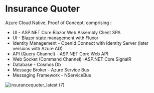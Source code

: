 # Insurance Quoter
Azure Cloud Native, Proof of Concept, comprising :
- UI - ASP.NET Core Blazor Web Assembly Client SPA 
- UI - Blazor state management with Fluxor
- Identity Management - OpenId Connect with Identity Server (later versions with Azure AD)
- API (Query Channel) - ASP.NET Core Web API
- Web Socket (Command Channel) -ASP.NET Core SignalR
- Database - Cosmos Db 
- Message Broker - Azure Service Bus
- Messaging Framework - NServiceBus



![insurancequoter_latest (7)](https://user-images.githubusercontent.com/8544425/155730030-3e4647ab-19e5-4e4a-9fb0-7226797386ac.png)
